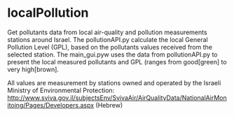 # localPollution

Get pollutants data from local air-quality and pollution measurements stations around Israel.
The pollutionAPI.py calculate the local General Pollution Level (GPL), based on the pollutants values received from the selected station.
The main_gui.pyw uses the data from pollutionAPI.py to present the local measured pollutants and GPL (ranges from good[green] to very high[brown].

All values are measurement by stations owned and operated by the Israeli Ministry of Environmental Protection:
http://www.sviva.gov.il/subjectsEnv/SvivaAir/AirQualityData/NationalAirMonitoing/Pages/Developers.aspx (Hebrew)
